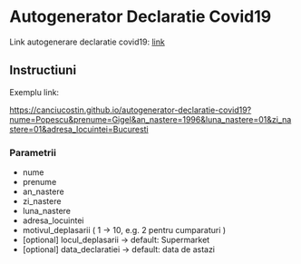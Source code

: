 # Autogenerator Declaratie Covid19

Link autogenerare declaratie covid19: [link](https://canciucostin.github.io/autogenerator-declaratie-covid19)

## Instructiuni

Exemplu link:

https://canciucostin.github.io/autogenerator-declaratie-covid19?nume=Popescu&prenume=Gigel&an_nastere=1996&luna_nastere=01&zi_nastere=01&adresa_locuintei=Bucuresti


### Parametrii

* nume
* prenume
* an_nastere
* zi_nastere
* luna_nastere
* adresa_locuintei
* motivul_deplasarii ( 1 -> 10, e.g. 2 pentru cumparaturi )
* [optional] locul_deplasarii -> default: Supermarket
* [optional] data_declaratiei -> default: data de astazi
